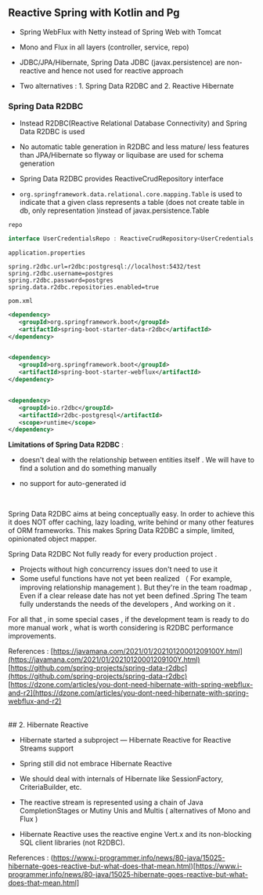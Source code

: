 ## Reactive Spring with Kotlin and Pg

- Spring WebFlux with Netty instead of Spring Web with Tomcat

- Mono and Flux in all layers (controller, service, repo)

- JDBC/JPA/Hibernate, Spring Data JDBC (javax.persistence) are non-reactive and hence not used for reactive approach

- Two alternatives : 1. Spring Data R2DBC  and  2. Reactive Hibernate


### Spring Data R2DBC

- Instead R2DBC(Reactive Relational Database Connectivity) and Spring Data R2DBC is used

- No automatic table generation in R2DBC and less mature/ less features than JPA/Hibernate so flyway or liquibase are used for schema generation

- Spring Data R2DBC provides ReactiveCrudRepository interface

- `org.springframework.data.relational.core.mapping.Table` is used to indicate that a given class represents a table (does not create table in db, only representation )instead of javax.persistence.Table


`repo`

```Java  
interface UserCredentialsRepo : ReactiveCrudRepository<UserCredentials, Int>
```


`application.properties`

```
spring.r2dbc.url=r2dbc:postgresql://localhost:5432/test
spring.r2dbc.username=postgres
spring.r2dbc.password=postgres
spring.data.r2dbc.repositories.enabled=true
```

`pom.xml`

```xml
<dependency>
   <groupId>org.springframework.boot</groupId>
   <artifactId>spring-boot-starter-data-r2dbc</artifactId>
</dependency>


<dependency>
   <groupId>org.springframework.boot</groupId>
   <artifactId>spring-boot-starter-webflux</artifactId>
</dependency>


<dependency>
   <groupId>io.r2dbc</groupId>
   <artifactId>r2dbc-postgresql</artifactId>
   <scope>runtime</scope>
</dependency>

```


**Limitations of Spring Data R2DBC** :

- doesn't deal with the relationship between entities itself . We will have to find a solution and do something manually 

- no support for auto-generated id
<br>

Spring Data R2DBC aims at being conceptually easy. In order to achieve this it does NOT offer caching, lazy loading, write behind or many other features of ORM frameworks. This makes Spring Data R2DBC a simple, limited, opinionated object mapper.



 Spring Data R2DBC Not fully ready for every production project .
- Projects without high concurrency issues don't need to use it
- Some useful functions have not yet been realized （ For example, improving relationship management ).
But they're in the team roadmap , Even if a clear release date has not yet been defined .Spring The team fully understands the needs of the developers , And working on it .
 
 
For all that , in some special cases , if the development team is ready to do more manual work , what is worth considering is R2DBC performance improvements.
 
 
References :
[https://javamana.com/2021/01/20210120001209100Y.html](https://javamana.com/2021/01/20210120001209100Y.html)<br>
[https://github.com/spring-projects/spring-data-r2dbc](https://github.com/spring-projects/spring-data-r2dbc)<br>
[https://dzone.com/articles/you-dont-need-hibernate-with-spring-webflux-and-r2](https://dzone.com/articles/you-dont-need-hibernate-with-spring-webflux-and-r2)<br>
 
 
 <br>
## 2. Hibernate Reactive

- Hibernate started a subproject — Hibernate Reactive for Reactive Streams support

- Spring still did not embrace Hibernate Reactive

- We should deal with internals of Hibernate like SessionFactory, CriteriaBuilder, etc.

 - The reactive stream is represented using a chain of Java CompletionStages or Mutiny Unis and Multis ( alternatives of Mono and Flux )

 - Hibernate Reactive uses the reactive engine Vert.x and its non-blocking SQL client libraries (not R2DBC). 


References : 
(https://www.i-programmer.info/news/80-java/15025-hibernate-goes-reactive-but-what-does-that-mean.html)[https://www.i-programmer.info/news/80-java/15025-hibernate-goes-reactive-but-what-does-that-mean.html]

